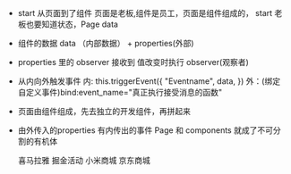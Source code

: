 - start 从页面到了组件 
  页面是老板,组件是员工，页面是组件组成的，
  start 老板也要知道状态，Page data 
  <countdown start="{{start}}"/>

- 组件的数据 data （内部数据） + properties(外部)
  
- properties 里的 observer 接收到 值改变时执行 observer(观察者)

- 从内向外触发事件 
内: this.triggerEvent({
  "Eventname",
  data,
})
外：(绑定自定义事件)bind:event_name="真正执行接受消息的函数"
- 页面由组件组成，先去独立的开发组件，再拼起来

- 由外传入的properties 有内传出的事件
  Page 和 components 就成了不可分割的有机体

  喜马拉雅 掘金活动 小米商城 京东商城